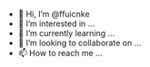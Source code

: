 - 👋 Hi, I’m @ffuicnke
- 👀 I’m interested in ...
- 🌱 I’m currently learning ...
- 💞️ I’m looking to collaborate on ...
- 📫 How to reach me ...

<!---
ffuicnke/ffuicnke is a ✨ special ✨ repository because its `README.md` (this file) appears on your GitHub profile.
You can click the Preview link to take a look at your changes.
--->
